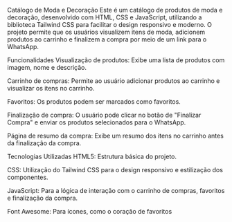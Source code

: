 Catálogo de Moda e Decoração
Este é um catálogo de produtos de moda e decoração, desenvolvido com HTML, CSS e JavaScript, utilizando a biblioteca Tailwind CSS para facilitar o design responsivo e moderno. O projeto permite que os usuários visualizem itens de moda, adicionem produtos ao carrinho e finalizem a compra por meio de um link para o WhatsApp.

Funcionalidades
Visualização de produtos: Exibe uma lista de produtos com imagem, nome e descrição.

Carrinho de compras: Permite ao usuário adicionar produtos ao carrinho e visualizar os itens no carrinho.

Favoritos: Os produtos podem ser marcados como favoritos.

Finalização de compra: O usuário pode clicar no botão de "Finalizar Compra" e enviar os produtos selecionados para o WhatsApp.

Página de resumo da compra: Exibe um resumo dos itens no carrinho antes da finalização da compra.

Tecnologias Utilizadas
HTML5: Estrutura básica do projeto.

CSS: Utilização do Tailwind CSS para o design responsivo e estilização dos componentes.

JavaScript: Para a lógica de interação com o carrinho de compras, favoritos e finalização da compra.

Font Awesome: Para ícones, como o coração de favoritos
